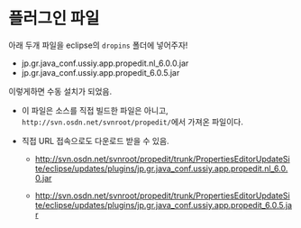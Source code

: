 # 플러그인 파일

아래 두개 파일을 eclipse의 `dropins` 폴더에 넣어주자!

* jp.gr.java_conf.ussiy.app.propedit.nl_6.0.0.jar
* jp.gr.java_conf.ussiy.app.propedit_6.0.5.jar

이렇게하면 수동 설치가 되었음.



* 이 파일은 소스를 직접 빌드한 파일은 아니고, `http://svn.osdn.net/svnroot/propedit/`에서 가져온 파일이다.

* 직접 URL 접속으로도 다운로드 받을 수 있음.

  * http://svn.osdn.net/svnroot/propedit/trunk/PropertiesEditorUpdateSite/eclipse/updates/plugins/jp.gr.java_conf.ussiy.app.propedit.nl_6.0.0.jar

  * http://svn.osdn.net/svnroot/propedit/trunk/PropertiesEditorUpdateSite/eclipse/updates/plugins/jp.gr.java_conf.ussiy.app.propedit_6.0.5.jar

    
